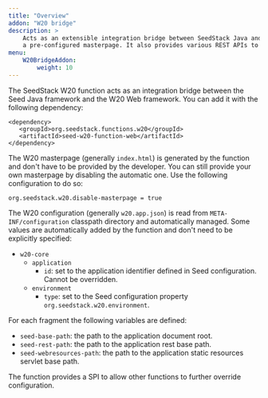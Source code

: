 ```yaml
---
title: "Overview"
addon: "W20 bridge"
description: >
    Acts as an extensible integration bridge between SeedStack Java and Web frameworks. It has the ability to generate 
    a pre-configured masterpage. It also provides various REST APIs to expose relevant backend features to a W20 frontend.
menu:
    W20BridgeAddon:
        weight: 10
---
```


The SeedStack W20 function acts as an integration bridge between the Seed Java framework and the W20 Web framework. You can
add it with the following dependency:

    <dependency>
       <groupId>org.seedstack.functions.w20</groupId>
       <artifactId>seed-w20-function-web</artifactId>
    </dependency>
    
The W20 masterpage (generally `index.html`) is generated by the function and don't have to be provided by the developer.
You can still provide your own masterpage by disabling the automatic one. Use the following configuration to do so:

    org.seedstack.w20.disable-masterpage = true

The W20 configuration (generally `w20.app.json`) is read from `META-INF/configuration` classpath directory and automatically
managed. Some values are automatically added by the function and don't need to be explicitly specified:

* `w20-core`
  * `application`
    * `id`: set to the application identifier defined in Seed configuration. Cannot be overridden.
  * `environment`
    * `type`: set to the Seed configuration property `org.seedstack.w20.environment`.

For each fragment the following variables are defined:

* `seed-base-path`: the path to the application document root.
* `seed-rest-path`: the path to the application rest base path.
* `seed-webresources-path`: the path to the application static resources servlet base path.

The function provides a SPI to allow other functions to further override configuration.
